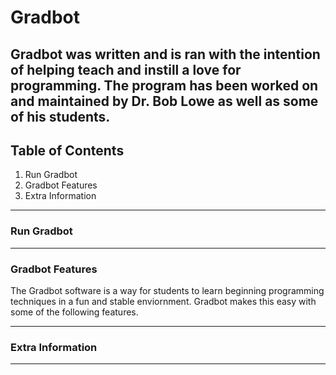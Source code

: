 # Gradbot #

Gradbot was written and is ran with the intention of helping teach and instill a love for programming. The program has been worked on and maintained by Dr. Bob Lowe as well as some of his students.
---
## Table of Contents
1. Run Gradbot
2. Gradbot Features
3. Extra Information
---
### Run Gradbot
---
### Gradbot Features
The Gradbot software is a way for students to learn beginning programming techniques in a fun and stable enviornment. Gradbot makes this easy with some of the following features.

---
### Extra Information
---
